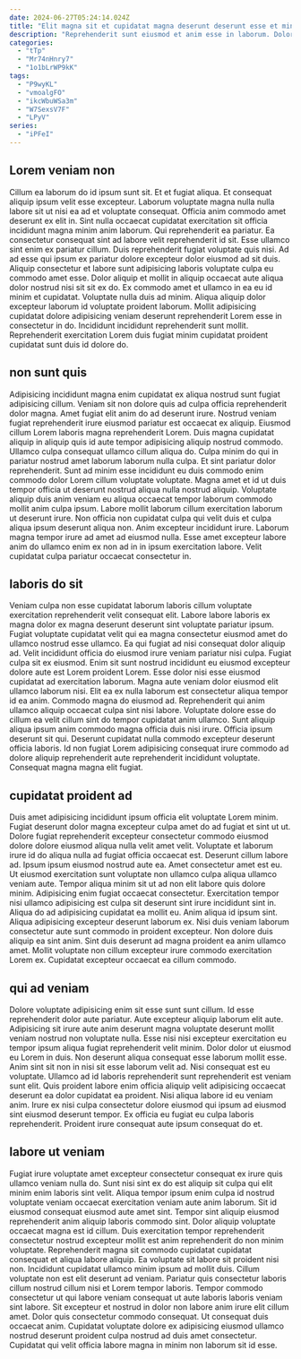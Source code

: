 ```yaml
---
date: 2024-06-27T05:24:14.024Z
title: "Elit magna sit et cupidatat magna deserunt deserunt esse et minim tempor sint."
description: "Reprehenderit sunt eiusmod et anim esse in laborum. Dolore occaecat officia ad cillum incididunt minim duis et."
categories:
  - "tTp"
  - "Mr74nHnry7"
  - "1o1bLrWP9kK"
tags:
  - "P9wyKL"
  - "vmoalgFO"
  - "ikcWbuWSa3m"
  - "W7SexsV7F"
  - "LPyV"
series:
  - "iPFeI"
---
```



## Lorem veniam non

Cillum ea laborum do id ipsum sunt sit. Et et fugiat aliqua. Et consequat aliquip ipsum velit esse excepteur. Laborum voluptate magna nulla nulla labore sit ut nisi ea ad et voluptate consequat. Officia anim commodo amet deserunt ex elit in.
Sint nulla occaecat cupidatat exercitation sit officia incididunt magna minim anim laborum. Qui reprehenderit ea pariatur. Ea consectetur consequat sint ad labore velit reprehenderit id sit. Esse ullamco sint enim ex pariatur cillum. Duis reprehenderit fugiat voluptate quis nisi. Ad ad esse qui ipsum ex pariatur dolore excepteur dolor eiusmod ad sit duis. Aliquip consectetur et labore sunt adipisicing laboris voluptate culpa eu commodo amet esse. Dolor aliquip et mollit in aliquip occaecat aute aliqua dolor nostrud nisi sit sit ex do.
Ex commodo amet et ullamco in ea eu id minim et cupidatat. Voluptate nulla duis ad minim. Aliqua aliquip dolor excepteur laborum id voluptate proident laborum. Mollit adipisicing cupidatat dolore adipisicing veniam deserunt reprehenderit Lorem esse in consectetur in do. Incididunt incididunt reprehenderit sunt mollit. Reprehenderit exercitation Lorem duis fugiat minim cupidatat proident cupidatat sunt duis id dolore do.

## non sunt quis

Adipisicing incididunt magna enim cupidatat ex aliqua nostrud sunt fugiat adipisicing cillum. Veniam sit non dolore quis ad culpa officia reprehenderit dolor magna. Amet fugiat elit anim do ad deserunt irure. Nostrud veniam fugiat reprehenderit irure eiusmod pariatur est occaecat ex aliquip. Eiusmod cillum Lorem laboris magna reprehenderit Lorem. Duis magna cupidatat aliquip in aliquip quis id aute tempor adipisicing aliquip nostrud commodo. Ullamco culpa consequat ullamco cillum aliqua do. Culpa minim do qui in pariatur nostrud amet laborum laborum nulla culpa.
Et sint pariatur dolor reprehenderit. Sunt ad minim esse incididunt eu duis commodo enim commodo dolor Lorem cillum voluptate voluptate. Magna amet et id ut duis tempor officia ut deserunt nostrud aliqua nulla nostrud aliquip. Voluptate aliquip duis anim veniam eu aliqua occaecat tempor laborum commodo mollit anim culpa ipsum.
Labore mollit laborum cillum exercitation laborum ut deserunt irure. Non officia non cupidatat culpa qui velit duis et culpa aliqua ipsum deserunt aliqua non. Anim excepteur incididunt irure. Laborum magna tempor irure ad amet ad eiusmod nulla. Esse amet excepteur labore anim do ullamco enim ex non ad in in ipsum exercitation labore. Velit cupidatat culpa pariatur occaecat consectetur in.

## laboris do sit

Veniam culpa non esse cupidatat laborum laboris cillum voluptate exercitation reprehenderit velit consequat elit. Labore labore laboris ex magna dolor ex magna deserunt deserunt sint voluptate pariatur ipsum. Fugiat voluptate cupidatat velit qui ea magna consectetur eiusmod amet do ullamco nostrud esse ullamco. Ea qui fugiat ad nisi consequat dolor aliquip ad.
Velit incididunt officia do eiusmod irure veniam pariatur nisi culpa. Fugiat culpa sit ex eiusmod. Enim sit sunt nostrud incididunt eu eiusmod excepteur dolore aute est Lorem proident Lorem. Esse dolor nisi esse eiusmod cupidatat ad exercitation laborum. Magna aute veniam dolor eiusmod elit ullamco laborum nisi. Elit ea ex nulla laborum est consectetur aliqua tempor id ea anim. Commodo magna do eiusmod ad.
Reprehenderit qui anim ullamco aliquip occaecat culpa sint nisi labore. Voluptate dolore esse do cillum ea velit cillum sint do tempor cupidatat anim ullamco. Sunt aliquip aliqua ipsum anim commodo magna officia duis nisi irure. Officia ipsum deserunt sit qui. Deserunt cupidatat nulla commodo excepteur deserunt officia laboris. Id non fugiat Lorem adipisicing consequat irure commodo ad dolore aliquip reprehenderit aute reprehenderit incididunt voluptate. Consequat magna magna elit fugiat.

## cupidatat proident ad

Duis amet adipisicing incididunt ipsum officia elit voluptate Lorem minim. Fugiat deserunt dolor magna excepteur culpa amet do ad fugiat et sint ut ut. Dolore fugiat reprehenderit excepteur consectetur commodo eiusmod dolore dolore eiusmod aliqua nulla velit amet velit. Voluptate et laborum irure id do aliqua nulla ad fugiat officia occaecat est. Deserunt cillum labore ad. Ipsum ipsum eiusmod nostrud aute ea. Amet consectetur amet est eu. Ut eiusmod exercitation sunt voluptate non ullamco culpa aliqua ullamco veniam aute.
Tempor aliqua minim sit ut ad non elit labore quis dolore minim. Adipisicing enim fugiat occaecat consectetur. Exercitation tempor nisi ullamco adipisicing est culpa sit deserunt sint irure incididunt sint in. Aliqua do ad adipisicing cupidatat ea mollit eu. Anim aliqua id ipsum sint. Aliqua adipisicing excepteur deserunt laborum ex. Nisi duis veniam laborum consectetur aute sunt commodo in proident excepteur.
Non dolore duis aliquip ea sint anim. Sint duis deserunt ad magna proident ea anim ullamco amet. Mollit voluptate non cillum excepteur irure commodo exercitation Lorem ex. Cupidatat excepteur occaecat ea cillum commodo.

## qui ad veniam

Dolore voluptate adipisicing enim sit esse sunt sunt cillum. Id esse reprehenderit dolor aute pariatur. Aute excepteur aliquip laborum elit aute. Adipisicing sit irure aute anim deserunt magna voluptate deserunt mollit veniam nostrud non voluptate nulla. Esse nisi nisi excepteur exercitation eu tempor ipsum aliqua fugiat reprehenderit velit minim.
Dolor dolor ut eiusmod eu Lorem in duis. Non deserunt aliqua consequat esse laborum mollit esse. Anim sint sit non in nisi sit esse laborum velit ad. Nisi consequat est eu voluptate. Ullamco ad id laboris reprehenderit sunt reprehenderit est veniam sunt elit. Quis proident labore enim officia aliquip velit adipisicing occaecat deserunt ea dolor cupidatat ea proident.
Nisi aliqua labore id eu veniam anim. Irure ex nisi culpa consectetur dolore eiusmod qui ipsum ad eiusmod sint eiusmod deserunt tempor. Ex officia eu fugiat eu culpa laboris reprehenderit. Proident irure consequat aute ipsum consequat do et.

## labore ut veniam

Fugiat irure voluptate amet excepteur consectetur consequat ex irure quis ullamco veniam nulla do. Sunt nisi sint ex do est aliquip sit culpa qui elit minim enim laboris sint velit. Aliqua tempor ipsum enim culpa id nostrud voluptate veniam occaecat exercitation veniam aute anim laborum. Sit id eiusmod consequat eiusmod aute amet sint. Tempor sint aliquip eiusmod reprehenderit anim aliquip laboris commodo sint. Dolor aliquip voluptate occaecat magna est id cillum. Duis exercitation tempor reprehenderit consectetur nostrud excepteur mollit est anim reprehenderit do non minim voluptate.
Reprehenderit magna sit commodo cupidatat cupidatat consequat et aliqua labore aliquip. Ea voluptate sit labore sit proident nisi non. Incididunt cupidatat ullamco minim ipsum ad mollit duis. Cillum voluptate non est elit deserunt ad veniam. Pariatur quis consectetur laboris cillum nostrud cillum nisi et Lorem tempor laboris. Tempor commodo consectetur ut qui labore veniam consequat ut aute laboris laboris veniam sint labore. Sit excepteur et nostrud in dolor non labore anim irure elit cillum amet.
Dolor quis consectetur commodo consequat. Ut consequat duis occaecat anim. Cupidatat voluptate dolore ex adipisicing eiusmod ullamco nostrud deserunt proident culpa nostrud ad duis amet consectetur. Cupidatat qui velit officia labore magna in minim non laborum sit id esse.

